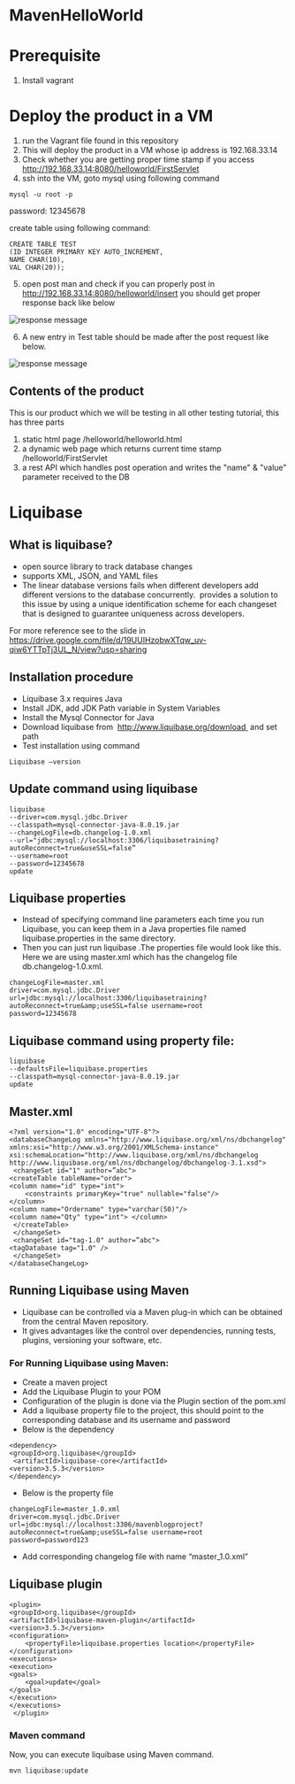 # MavenHelloWorld

# Prerequisite
1. Install vagrant 

# Deploy the product in a VM
1. run the Vagrant file found in this repository
2. This will deploy the product in a VM whose ip address is 192.168.33.14
3. Check whether you are getting proper time stamp if you access http://192.168.33.14:8080/helloworld/FirstServlet
4. ssh into the VM, goto mysql using following command
```
mysql -u root -p
```
password: 12345678

create table using following command:
```
CREATE TABLE TEST
(ID INTEGER PRIMARY KEY AUTO_INCREMENT,
NAME CHAR(10),
VAL CHAR(20));
```
5. open post man and check if you can properly post in http://192.168.33.14:8080/helloworld/insert
you should get proper response back like below

![response message](/src/images/1.png)

6. A new entry in Test table should be made after the post request like below.

![response message](/src/images/2.png)


## Contents of the product
This is our product which we will be testing in all other testing tutorial, this has three parts
1. static html page /helloworld/helloworld.html
2. a dynamic web page which returns current time stamp /helloworld/FirstServlet
3. a rest API which handles post operation and writes the "name" & "value" parameter received to the DB

# Liquibase

## What is liquibase?

- open source library to track database changes
- supports XML, JSON, and YAML files
- The linear database versions fails when different developers add different versions to the database concurrently. 
provides a solution to this issue by using a unique identification scheme for each changeset that is designed to guarantee uniqueness across developers.

For more reference see to the slide in https://drive.google.com/file/d/19UUIHzobwXTqw_uv-qiw6YTTpTj3UL_N/view?usp=sharing

## Installation procedure

- Liquibase 3.x requires Java
- Install JDK, add JDK Path variable in System Variables
- Install the Mysql Connector for Java
- Download liquibase from  http://www.liquibase.org/download  and set path
- Test installation using command 

```
Liquibase –version
```

## Update command using liquibase

```
liquibase
--driver=com.mysql.jdbc.Driver
--classpath=mysql-connector-java-8.0.19.jar
--changeLogFile=db.changelog-1.0.xml
--url="jdbc:mysql://localhost:3306/liquibasetraining?autoReconnect=true&useSSL=false”
--username=root
--password=12345678
update
```

## Liquibase properties

- Instead of specifying command line parameters each time you run Liquibase, you can keep them in a Java properties file named liquibase.properties in the same directory.
- Then you can just run liquibase <command>.The properties file would look like this. Here we are using master.xml which has the changelog file db.changelog-1.0.xml.

```
changeLogFile=master.xml
driver=com.mysql.jdbc.Driver url=jdbc:mysql://localhost:3306/liquibasetraining?autoReconnect=true&amp;useSSL=false username=root
password=12345678
```

## Liquibase command using property file:

```
liquibase 
--defaultsFile=liquibase.properties 
--classpath=mysql-connector-java-8.0.19.jar
update
```

## Master.xml 

```
<?xml version="1.0" encoding="UTF-8"?> 
<databaseChangeLog xmlns="http://www.liquibase.org/xml/ns/dbchangelog" xmlns:xsi="http://www.w3.org/2001/XMLSchema-instance" xsi:schemaLocation="http://www.liquibase.org/xml/ns/dbchangelog http://www.liquibase.org/xml/ns/dbchangelog/dbchangelog-3.1.xsd">
 <changeSet id="1" author=”abc"> 
<createTable tableName="order"> 
<column name="id" type="int"> 
	<constraints primaryKey="true" nullable="false"/>
</column>
<column name="Ordername" type="varchar(50)"/>
<column name="Qty" type="int"> </column>
 </createTable>
 </changeSet>
 <changeSet id="tag-1.0" author=”abc"> 
<tagDatabase tag="1.0" />
 </changeSet> 
</databaseChangeLog>

```

## Running Liquibase using Maven

- Liquibase can be controlled via a Maven plug-in which can be obtained from the central Maven repository. 
- It gives advantages like the control over dependencies, running tests, plugins, versioning your software, etc.

### For Running Liquibase using Maven:

- Create a maven project
- Add the Liquibase Plugin to your POM 
- Configuration of the plugin is done via the Plugin section of the pom.xml
- Add a liquibase property file to the project, this should point to the corresponding database and its username and password
- Below is the dependency
```
<dependency> 
<groupId>org.liquibase</groupId>
 <artifactId>liquibase-core</artifactId> 
<version>3.5.3</version> 
</dependency>
```

- Below is the property file
```
changeLogFile=master_1.0.xml
driver=com.mysql.jdbc.Driver url=jdbc:mysql://localhost:3306/mavenblogproject?autoReconnect=true&amp;useSSL=false username=root
password=password123
```


- Add corresponding changelog file with name “master_1.0.xml” 

## Liquibase plugin

```
<plugin> 
<groupId>org.liquibase</groupId> 
<artifactId>liquibase-maven-plugin</artifactId>
<version>3.5.3</version>
<configuration> 
	<propertyFile>liquibase.properties location</propertyFile>
</configuration> 
<executions>
<execution> 
<goals> 
	<goal>update</goal> 
</goals>
</execution> 
</executions>
 </plugin>

```

### Maven command

Now, you can execute liquibase using Maven command. 

```
mvn liquibase:update
```
